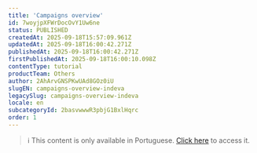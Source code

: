 ```yaml
---
title: 'Campaigns overview'
id: 7woyjpXFWrDocOvY1Uw6ne
status: PUBLISHED
createdAt: 2025-09-18T15:57:09.961Z
updatedAt: 2025-09-18T16:00:42.271Z
publishedAt: 2025-09-18T16:00:42.271Z
firstPublishedAt: 2025-09-18T16:00:10.098Z
contentType: tutorial
productTeam: Others
author: 2AhArvGNSPKwUAd8GOz0iU
slugEN: campaigns-overview-indeva
legacySlug: campaigns-overview-indeva
locale: en
subcategoryId: 2basvwwwR3pbjG1BxlHqrc
order: 1
---
```


> ℹ️ This content is only available in Portuguese. [Click here](/pt/tutorial/visao-geral-de-campanhas-indeva--7woyjpXFWrDocOvY1Uw6ne) to access it.
